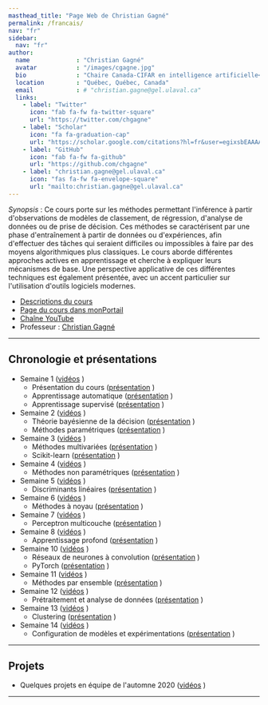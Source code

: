 ```yaml
---
masthead_title: "Page Web de Christian Gagné"
permalink: /francais/
nav: "fr"
sidebar:
  nav: "fr"
author:
  name             : "Christian Gagné"
  avatar           : "/images/cgagne.jpg"
  bio              : "Chaire Canada-CIFAR en intelligence artificielle<br/> Directeur de l'Institut intelligence et données<br/>Professeur à l'Université Laval"
  location         : "Québec, Québec, Canada"
  email            : # "christian.gagne@gel.ulaval.ca"
  links:
    - label: "Twitter"
      icon: "fab fa-fw fa-twitter-square"
      url: "https://twitter.com/chgagne"
    - label: "Scholar"
      icon: "fa fa-graduation-cap"
      url: "https://scholar.google.com/citations?hl=fr&user=egixsbEAAAAJ&view_op=list_works&sortby=pubdate"
    - label: "GitHub"
      icon: "fab fa-fw fa-github"
      url: "https://github.com/chgagne"
    - label: "christian.gagne@gel.ulaval.ca"
      icon: "fas fa-fw fa-envelope-square"
      url: "mailto:christian.gagne@gel.ulaval.ca"
---
```


*Synopsis* : Ce cours porte sur les méthodes permettant l'inférence à partir d'observations de modèles de classement, de régression, d'analyse de données ou de prise de décision. Ces méthodes se caractérisent par une phase d'entraînement à partir de données ou d'expériences, afin d'effectuer des tâches qui seraient difficiles ou impossibles à faire par des moyens algorithmiques plus classiques. Le cours aborde différentes approches actives en apprentissage et cherche à expliquer leurs mécanismes de base. Une perspective applicative de ces différentes techniques est également présentée, avec un accent particulier sur l'utilisation d'outils logiciels modernes.

* [Descriptions du cours](https://www.ulaval.ca/les-etudes/cours/repertoire/detailsCours/gif-4101-apprentissage-et-reconnaissance.html)
* [Page du cours dans monPortail](https://sitescours.monportail.ulaval.ca/ena/site/accueil?idSite=118494&_js=true&idPage=2673605)
* [Chaîne YouTube](https://www.youtube.com/channel/UCkMXqYnOzhIlRseUOgq8_Xw)
* Professeur : [Christian Gagné](http://vision.gel.ulaval.ca/~cgagne)

---

## Chronologie et présentations ##

* Semaine 1 ([vidéos](https://www.youtube.com/playlist?list=PLbJrgQUb1-prEq9nYi5wzNHyypFEZw6Z2) <i class="fab fa-youtube"></i>)
  * Présentation du cours ([présentation](https://drive.google.com/open?id=1f2oAxbhiZ7tGhs3DapOOJDTdoJRvRiOW) <i class="fas fa-chalkboard"></i>)
  * Apprentissage automatique ([présentation](https://drive.google.com/open?id=1Lour__te29gnZXGrAhp0IQr3kKala49B) <i class="fas fa-chalkboard"></i>) 
  * Apprentissage supervisé ([présentation](https://drive.google.com/open?id=1VIW9EiifRnsvdH5B-MGQGaNF5OZjS6tW) <i class="fas fa-chalkboard"></i>)
* Semaine 2 ([vidéos](https://www.youtube.com/playlist?list=PLbJrgQUb1-pqRkZT_G8OP-_dGJBosykam) <i class="fab fa-youtube"></i>)
  * Théorie bayésienne de la décision ([présentation](https://drive.google.com/open?id=19KxphxYArYHVoNBWsIysK1-cvQbxDosE) <i class="fas fa-chalkboard"></i>)
  * Méthodes paramétriques ([présentation](https://drive.google.com/open?id=1qZ6kQ5sANBTpiBr33irzw3SE5_5nBJiQ) <i class="fas fa-chalkboard"></i>)
* Semaine 3 ([vidéos](https://www.youtube.com/playlist?list=PLbJrgQUb1-pqjukTTJkFiSJsQEVBOZ5Wn) <i class="fab fa-youtube"></i>)
  * Méthodes multivariées ([présentation](https://drive.google.com/open?id=174mBWqGO6ta9rFtYW3Up5VDKTQHcQAGA) <i class="fas fa-chalkboard"></i>)
  * Scikit-learn ([présentation](https://drive.google.com/open?id=13G7Wt03pbWD-33InpebrOiva8YY_JQSX) <i class="fas fa-chalkboard"></i>)
* Semaine 4 ([vidéos](https://www.youtube.com/playlist?list=PLbJrgQUb1-poqvfoyFTo6a05QaM4KSTi6) <i class="fab fa-youtube"></i>)
  * Méthodes non paramétriques ([présentation](https://drive.google.com/open?id=1cLKeC9k8mOZ9PRoITam3Bvui-WYMUvYl) <i class="fas fa-chalkboard"></i>)
* Semaine 5 ([vidéos](https://www.youtube.com/playlist?list=PLbJrgQUb1-pqflF9nYTNf_GuRXKVysFxQ) <i class="fab fa-youtube"></i>)
  * Discriminants linéaires ([présentation](https://drive.google.com/open?id=1WfP-wvIuibezzAxbVYfeVKU1rPCAKTfG) <i class="fas fa-chalkboard"></i>)
* Semaine 6 ([vidéos](https://www.youtube.com/playlist?list=PLbJrgQUb1-prhEXW8Z0O924I0ejmepy6w) <i class="fab fa-youtube"></i>)
  * Méthodes à noyau ([présentation](https://drive.google.com/open?id=1etV6xn7rqe-wxDyhAJVuZzHrtV-YRRSi) <i class="fas fa-chalkboard"></i>)
* Semaine 7 ([vidéos](https://www.youtube.com/playlist?list=PLbJrgQUb1-pplc8fD5xAS4BCOJOy1vSJz) <i class="fab fa-youtube"></i>)
  * Perceptron multicouche ([présentation](https://drive.google.com/open?id=1okEiHv5LyXAuPWRDpnDReXpHZHKOxOZy) <i class="fas fa-chalkboard"></i>)
* Semaine 8 ([vidéos](https://www.youtube.com/playlist?list=PLbJrgQUb1-pqdwHyfUKAQ05a_U_77ENz4) <i class="fab fa-youtube"></i>)
  * Apprentissage profond ([présentation](https://drive.google.com/open?id=1MBxxFBhGVvsUZ7-ypMc-6dOg5EuFbisi) <i class="fas fa-chalkboard"></i>)
* Semaine 10 ([vidéos](https://www.youtube.com/playlist?list=PLbJrgQUb1-ppL5GBFghU3o4A-294hLGQW) <i class="fab fa-youtube"></i>)
  * Réseaux de neurones à convolution ([présentation](https://drive.google.com/open?id=160Tg0Z-XCcsXpQoCrjc_iD91yEdlgL0R) <i class="fas fa-chalkboard"></i>)
  * PyTorch ([présentation](https://drive.google.com/open?id=1sugQX2fmYrWRftaHqoKYBDtwXcfIo70n) <i class="fas fa-chalkboard"></i>)
* Semaine 11 ([vidéos](https://www.youtube.com/playlist?list=PLbJrgQUb1-poIXkaQOmQusLarmrj0t2a1) <i class="fab fa-youtube"></i>)
  * Méthodes par ensemble ([présentation](https://drive.google.com/open?id=17XLvAYAucbO4MFAZjrFBEmScSAC9QeSw) <i class="fas fa-chalkboard"></i>)
* Semaine 12 ([vidéos](https://www.youtube.com/playlist?list=PLbJrgQUb1-pqPBuxSo9MQMlYBHPUdCqXb) <i class="fab fa-youtube"></i>)
  * Prétraitement et analyse de données ([présentation](https://drive.google.com/open?id=1ur_ukP2JHrKFP34n8QAlegLjz6dcz5fc) <i class="fas fa-chalkboard"></i>)
* Semaine 13 ([vidéos](https://www.youtube.com/playlist?list=PLbJrgQUb1-prlclyh0gzcHlaH144FXVMV) <i class="fab fa-youtube"></i>)
  * Clustering ([présentation](https://drive.google.com/open?id=1vdFaoWpBGiqCcCw9zf-ogkjPTbYcePNE) <i class="fas fa-chalkboard"></i>)
* Semaine 14 ([vidéos](https://www.youtube.com/playlist?list=PLbJrgQUb1-pqGP9NDqU2rILU1DY4f750h) <i class="fab fa-youtube"></i>)
  * Configuration de modèles et expérimentations ([présentation](https://drive.google.com/open?id=1wo5lmi2JGvBKpYNvfj340UbLMfulckcU) <i class="fas fa-chalkboard"></i>)


---

## Projets ##

* Quelques projets en équipe de l'automne 2020  ([vidéos](https://www.youtube.com/playlist?list=PLbJrgQUb1-prVjlGg3Ec2bRvWLLCgKGtn) <i class="fab fa-youtube"></i>)


---

